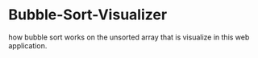 # Bubble-Sort-Visualizer
how bubble sort works on the unsorted array that is visualize in this web application.
